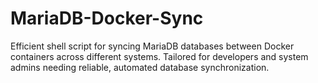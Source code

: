 # MariaDB-Docker-Sync
Efficient shell script for syncing MariaDB databases between Docker containers across different systems. Tailored for developers and system admins needing reliable, automated database synchronization.
